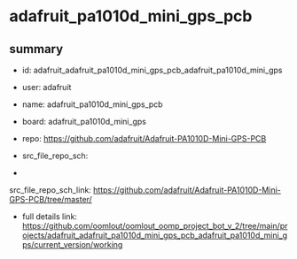 # adafruit_pa1010d_mini_gps_pcb
 
## summary 
* id: adafruit_adafruit_pa1010d_mini_gps_pcb_adafruit_pa1010d_mini_gps
* user: adafruit
* name: adafruit_pa1010d_mini_gps_pcb
* board: adafruit_pa1010d_mini_gps
* repo: https://github.com/adafruit/Adafruit-PA1010D-Mini-GPS-PCB



* src_file_repo_sch: 
*
 src_file_repo_sch_link: https://github.com/adafruit/Adafruit-PA1010D-Mini-GPS-PCB/tree/master/
* full details link: https://github.com/oomlout/oomlout_oomp_project_bot_v_2/tree/main/projects/adafruit_adafruit_pa1010d_mini_gps_pcb_adafruit_pa1010d_mini_gps/current_version/working  






